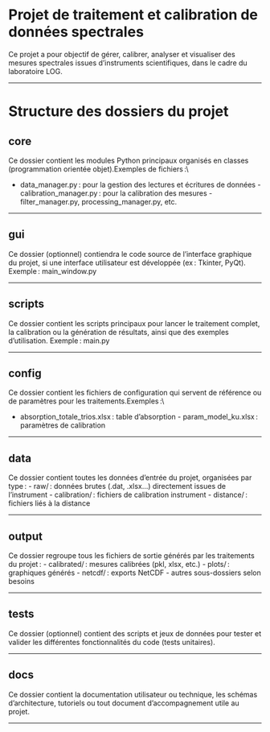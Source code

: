 
# Projet de traitement et calibration de données spectrales

Ce projet a pour objectif de gérer, calibrer, analyser et visualiser des mesures spectrales issues d’instruments scientifiques, dans le cadre du laboratoire LOG.




---

# Structure des dossiers du projet

## core

Ce dossier contient les modules Python principaux organisés en classes (programmation orientée objet).Exemples de fichiers :\

- data_manager.py : pour la gestion des lectures et écritures de données - calibration_manager.py : pour la calibration des mesures - filter_manager.py, processing_manager.py, etc.

---

## gui

Ce dossier (optionnel) contiendra le code source de l’interface graphique du projet, si une interface utilisateur est développée (ex : Tkinter, PyQt).
Exemple : main_window.py

---

## scripts

Ce dossier contient les scripts principaux pour lancer le traitement complet, la calibration ou la génération de résultats, ainsi que des exemples d’utilisation.
Exemple : main.py

---

## config

Ce dossier contient les fichiers de configuration qui servent de référence ou de paramètres pour les traitements.Exemples :\

- absorption_totale_trios.xlsx : table d’absorption - param_model_ku.xlsx : paramètres de calibration

---

## data

Ce dossier contient toutes les données d’entrée du projet, organisées par type : - raw/ : données brutes (.dat, .xlsx…) directement issues de l’instrument - calibration/ : fichiers de calibration instrument - distance/ : fichiers liés à la distance

---

## output

Ce dossier regroupe tous les fichiers de sortie générés par les traitements du projet : - calibrated/ : mesures calibrées (pkl, xlsx, etc.) - plots/ : graphiques générés - netcdf/ : exports NetCDF - autres sous-dossiers selon besoins

---

## tests

Ce dossier (optionnel) contient des scripts et jeux de données pour tester et valider les différentes fonctionnalités du code (tests unitaires).

---

## docs

Ce dossier contient la documentation utilisateur ou technique, les schémas d’architecture, tutoriels ou tout document d’accompagnement utile au projet.

---



